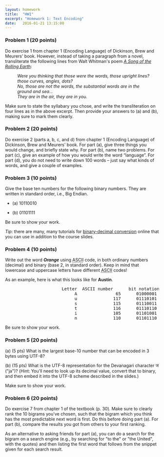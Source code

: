 ```yaml
---
layout: homework
title:  "HW1"
excerpt: "Homework 1: Text Encoding"
date:   2016-01-21 13:15:00
---
```


### Problem 1 (20 points)

Do exercise 1 from chapter 1 (Encoding Language) of Dickinson, Brew and 
Meurers' book. However, instead of taking a paragraph from a 
novel, transliterate the following lines from Walt Whitman's poem <a href="http://www.whitmanarchive.org/published/LG/1891/poems/95"><i>A Song of the Rolling Earth</i></a>:

  <p style="margin-left:40px"><i>Were you thinking that those were the words, those upright lines?<br />     those curves, angles, dots?<br />No, those are not the words, the substantial words are in the<br />     ground and sea...<br />They are in the air, they are in you. </i><br /></p><p>Make
 sure to state the syllabary you 
chose, and write the transliteration on four lines as in the above 
excerpt. Then provide your answers to (a) and (b), making sure to mark 
them clearly.<br /></p>

### Problem 2 (20 points)
  
Do exercise 2 (parts a, b, c, and d) from chapter 1 (Encoding Language) 
of Dickinson, Brew and Meurers' book. For part (a), give three 
things you would change, and briefly state why. For part (b), name two 
problems. For part (c), give an example of how you would write 
the word “language”. For part (d), you do not need to write down 100 words – just
 say what kinds of words, and give a couple of examples.

### Problem 3 (10 points)

Give the base ten numbers for the following binary numbers.  They are written in standard order, i.e., Big Endian.

<ul><li><div> (a) 10110010</div>
</li></ul>
<ul><li><div> (b) 01101111</div>
</li></ul>


Be sure to show your work.

<i>Tip</i>: there are many, many tutorials for <a href="http://www.wikihow.com/Convert-from-Decimal-to-Binary">binary-decimal conversion</a> online that you can use in addition to the course slides.
  

### Problem 4 (10 points)

Write out the word <i><b>Orange</b></i> using <acronym title="American Standard Code for Information Interchange">ASCII</acronym> code, in both ordinary numbers (decimal) and binary (base 2, in 
standard order). Keep in mind that lowercase and uppercase letters have 
different <acronym title="American Standard Code for Information Interchange">ASCII</acronym> codes!

As an example, here is what this looks like for <b>Austin</b>.

<pre>                      Letter  ASCII number      bit notation<br />                           A               65      01000001<br />                           u              117      01110101<br />                           s              115      01110011<br />                           t              116      01110110<br />                           i              105      01101001<br />                           n              110      01101110<br /></pre>

Be sure to show your work.

### Problem 5 (20 points)

(a) (5 pts) What is the largest base-10 number that can be encoded in 3 bytes using UTF-8?

(b) (15 pts) What is the UTF-8 representation for the Devanagari character ज ("ja")? (Hint: You'll need to look up its decimal value, convert that to binary, and then embed it into the UTF-8 scheme described in the slides.)

Make sure to show your work.

### Problem 6 (20 points)

Do exercise 7 from chapter 1 of the textbook (p. 30). Make 
sure to clearly rank the 10 bigrams you've chosen, such that the bigram 
which you think has the most predictable next word is first. Do this 
before doing part (a). For part (b), compare the results you got from 
others to your first ranking.

As an alternative to asking friends for part (a), you can do a search
for the bigram on a search engine (e.g., by searching for "to the" or
"the United", with the quotes) and then listing the first word that
follows from the snippet given for each search result.